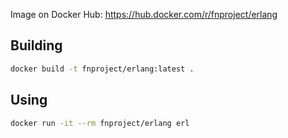 Image on Docker Hub: https://hub.docker.com/r/fnproject/erlang

## Building

```sh
docker build -t fnproject/erlang:latest .
```

## Using

```sh
docker run -it --rm fnproject/erlang erl
```
